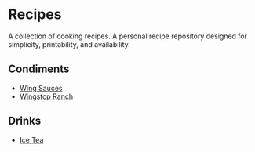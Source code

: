 # **Recipes**

A collection of cooking recipes. A personal recipe repository designed for simplicity, printability, and availability.

## Condiments

* [Wing Sauces](https://github.com/ggalonso/recipes/blob/main/condiments/wing_sauces.md)
* [Wingstop Ranch](https://github.com/ggalonso/recipes/blob/main/condiments/wingstop_ranch.md)

## Drinks

* [Ice Tea](https://github.com/ggalonso/recipes/blob/main/drinks/ice_tea_recipe.md)


